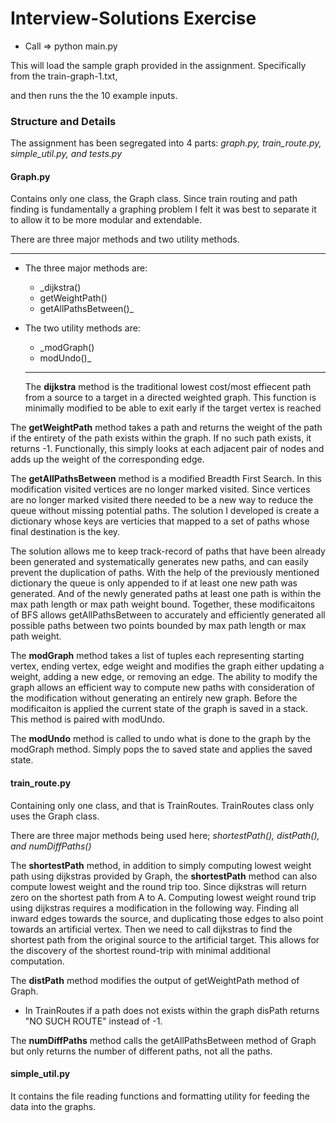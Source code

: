 # Interview-Solutions Exercise

- Call => python main.py

This will load the sample graph provided in the assignment. Specifically from the train-graph-1.txt,

and then runs the the 10 example inputs.

### Structure and Details

The assignment has been segregated into 4 parts: _graph.py, train_route.py, simple_util.py, and tests.py_

#### Graph.py

Contains only one class, the Graph class. Since train routing and path finding is fundamentally a graphing problem
I felt it was best to separate it to allow it to be more modular and extendable.

There are three major methods and two utility methods.

---

- The three major methods are:

  - \_dijkstra()
  - getWeightPath()
  - getAllPathsBetween()\_

- The two utility methods are:
  - \_modGraph()
  - modUndo()\_
  ***
  The **dijkstra** method is the traditional lowest cost/most effiecent path from a source to a target in a directed weighted graph. This
  function is minimally modified to be able to exit early if the target vertex is reached

The **getWeightPath** method takes a path and returns the weight of the path if the entirety of the path exists
within the graph. If no such path exists, it returns -1. Functionally, this simply looks at each adjacent
pair of nodes and adds up the weight of the corresponding edge.

The **getAllPathsBetween** method is a modified Breadth First Search. In this modification visited vertices are no longer
marked visited. Since vertices are no longer marked visited there needed to be a new way to reduce the queue without missing
potential paths. The solution I developed is create a dictionary whose keys are verticies that mapped to a set of paths
whose final destination is the key.

The solution allows me to keep track-record of paths that have been already been generated and systematically generates new paths, and can easily
prevent the duplication of paths. With the help of the previously mentioned dictionary the queue is only appended to if
at least one new path was generated. And of the newly generated paths at least one path is within the max path length or max
path weight bound. Together, these modificaitons of BFS allows getAllPathsBetween to accurately and efficiently generated
all possible paths between two points bounded by max path length or max path weight.

The **modGraph** method takes a list of tuples each representing starting vertex, ending vertex, edge weight and modifies the
graph either updating a weight, adding a new edge, or removing an edge. The ability to modify the graph allows an efficient
way to compute new paths with consideration of the modification without generating an entirely new graph. Before the
modificaiton is applied the current state of the graph is saved in a stack. This method is paired with modUndo.

The **modUndo** method is called to undo what is done to the graph by the modGraph method. Simply pops the to saved state and
applies the saved state.

#### train_route.py

Containing only one class, and that is TrainRoutes. TrainRoutes class only uses the Graph class.

There are three major methods being used here; _shortestPath(), distPath(), and numDiffPaths()_

The **shortestPath** method, in addition to simply computing lowest weight path using dijkstras provided by Graph, the **shortestPath** method can also compute lowest weight and the round trip too. Since dijkstras will return zero on the shortest path from A to A. Computing lowest weight
round trip using dijkstras requires a modification in the following way. Finding all inward edges towards the source, and duplicating those
edges to also point towards an artificial vertex. Then we need to call dijkstras to find the shortest path from the original source to
the artificial target. This allows for the discovery of the shortest round-trip with minimal additional computation.

The **distPath** method modifies the output of getWeightPath method of Graph.

- In TrainRoutes if a path does not exists within the graph disPath returns "NO SUCH ROUTE" instead of -1.

The **numDiffPaths** method calls the getAllPathsBetween method of Graph but only returns the number of different paths, not
all the paths.

#### simple_util.py

It contains the file reading functions and formatting utility for feeding the data into the graphs.

